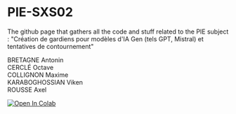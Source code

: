# PIE-SXS02
 The github page that gathers all the code and stuff related to the PIE subject : "Création de gardiens pour modèles d'IA Gen (tels GPT, Mistral) et tentatives de contournement"

 BRETAGNE Antonin  
 CERCLÉ Octave  
 COLLIGNON Maxime  
 KARABOGHOSSIAN Viken  
 ROUSSE Axel  

[![Open In Colab](https://colab.research.google.com/assets/colab-badge.svg)](https://colab.reasearch.google.com/github.com/briocheausucre/PIE-SXS02/main/notebook_script.ipynb)
